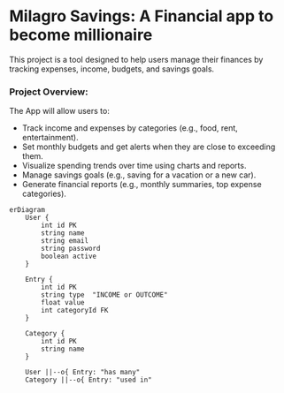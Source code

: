 # Milagro Savings: A Financial app to become millionaire

This project is a tool designed to help users manage their finances by tracking expenses, income, budgets, and savings goals.

### **Project Overview:**

The App will allow users to:

- Track income and expenses by categories (e.g., food, rent, entertainment).
- Set monthly budgets and get alerts when they are close to exceeding them.
- Visualize spending trends over time using charts and reports.
- Manage savings goals (e.g., saving for a vacation or a new car).
- Generate financial reports (e.g., monthly summaries, top expense categories).

```mermaid
erDiagram
    User {
        int id PK
        string name
        string email
        string password
        boolean active
    }
    
    Entry {
        int id PK
        string type  "INCOME or OUTCOME"
        float value
        int categoryId FK
    }
    
    Category {
        int id PK
        string name
    }

    User ||--o{ Entry: "has many"
    Category ||--o{ Entry: "used in"
```
